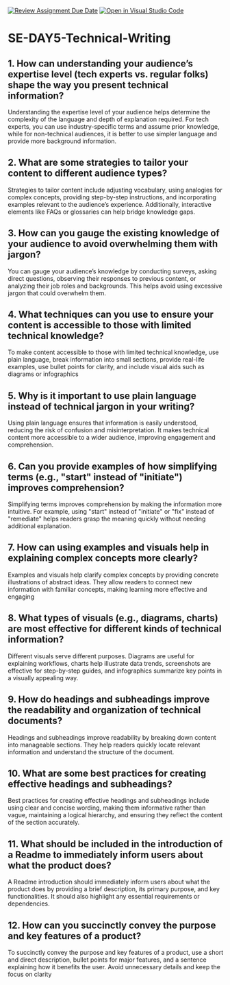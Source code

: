 [![Review Assignment Due Date](https://classroom.github.com/assets/deadline-readme-button-22041afd0340ce965d47ae6ef1cefeee28c7c493a6346c4f15d667ab976d596c.svg)](https://classroom.github.com/a/zsAR-pyY)
[![Open in Visual Studio Code](https://classroom.github.com/assets/open-in-vscode-2e0aaae1b6195c2367325f4f02e2d04e9abb55f0b24a779b69b11b9e10269abc.svg)](https://classroom.github.com/online_ide?assignment_repo_id=18622243&assignment_repo_type=AssignmentRepo)
# SE-DAY5-Technical-Writing
## 1. How can understanding your audience’s expertise level (tech experts vs. regular folks) shape the way you present technical information?
Understanding the expertise level of your audience helps determine the complexity of the language and depth of explanation required. For tech experts, you can use industry-specific terms and assume prior knowledge, while for non-technical audiences, it is better to use simpler language and provide more background information.
## 2. What are some strategies to tailor your content to different audience types?
Strategies to tailor content include adjusting vocabulary, using analogies for complex concepts, providing step-by-step instructions, and incorporating examples relevant to the audience’s experience. Additionally, interactive elements like FAQs or glossaries can help bridge knowledge gaps.
## 3. How can you gauge the existing knowledge of your audience to avoid overwhelming them with jargon?
You can gauge your audience’s knowledge by conducting surveys, asking direct questions, observing their responses to previous content, or analyzing their job roles and backgrounds. This helps avoid using excessive jargon that could overwhelm them.
## 4. What techniques can you use to ensure your content is accessible to those with limited technical knowledge?
To make content accessible to those with limited technical knowledge, use plain language, break information into small sections, provide real-life examples, use bullet points for clarity, and include visual aids such as diagrams or infographics
## 5. Why is it important to use plain language instead of technical jargon in your writing?
Using plain language ensures that information is easily understood, reducing the risk of confusion and misinterpretation. It makes technical content more accessible to a wider audience, improving engagement and comprehension.
## 6. Can you provide examples of how simplifying terms (e.g., "start" instead of "initiate") improves comprehension?
Simplifying terms improves comprehension by making the information more intuitive. For example, using "start" instead of "initiate" or "fix" instead of "remediate" helps readers grasp the meaning quickly without needing additional explanation.
## 7. How can using examples and visuals help in explaining complex concepts more clearly?
Examples and visuals help clarify complex concepts by providing concrete illustrations of abstract ideas. They allow readers to connect new information with familiar concepts, making learning more effective and engaging
## 8. What types of visuals (e.g., diagrams, charts) are most effective for different kinds of technical information?
Different visuals serve different purposes. Diagrams are useful for explaining workflows, charts help illustrate data trends, screenshots are effective for step-by-step guides, and infographics summarize key points in a visually appealing way.
## 9. How do headings and subheadings improve the readability and organization of technical documents?
Headings and subheadings improve readability by breaking down content into manageable sections. They help readers quickly locate relevant information and understand the structure of the document.
## 10. What are some best practices for creating effective headings and subheadings?
Best practices for creating effective headings and subheadings include using clear and concise wording, making them informative rather than vague, maintaining a logical hierarchy, and ensuring they reflect the content of the section accurately.
## 11. What should be included in the introduction of a Readme to immediately inform users about what the product does?
A Readme introduction should immediately inform users about what the product does by providing a brief description, its primary purpose, and key functionalities. It should also highlight any essential requirements or dependencies.
## 12. How can you succinctly convey the purpose and key features of a product?
To succinctly convey the purpose and key features of a product, use a short and direct description, bullet points for major features, and a sentence explaining how it benefits the user. Avoid unnecessary details and keep the focus on clarity
